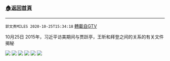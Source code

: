 ﻿###  [:house:返回首頁](https://github.com/ourhimalayas/txt)
---

`郭文贵MILES 2020-10-25T15:34:18` [轉載自GTV](https://gtv.org/web/#/UserInfo/5e596957357cc612d35a8044)

10月25日  2015年，习近平访美期间与贾跃亭，王昕和拜登之间的关系的有关文件揭秘

![](https://filegroup.gtv.org/cdn-cgi/image/width=600/https://filegroup.gtv.org/group4/default/20201025/15/34/0/62cc4231facd572fd1538bc0f4557c12.jpeg)
![](https://filegroup.gtv.org/cdn-cgi/image/width=600/https://filegroup.gtv.org/group4/default/20201025/15/34/0/28bf469e313aa7d1663fe165a69d0ffc.jpeg)
![](https://filegroup.gtv.org/cdn-cgi/image/width=600/https://filegroup.gtv.org/group4/default/20201025/15/34/0/85c12b743e58352366782c87127f7469.jpeg)
![](https://filegroup.gtv.org/cdn-cgi/image/width=600/https://filegroup.gtv.org/group4/default/20201025/15/34/0/53ba460f30aa1053b4c514c9be25e45d.jpeg)
![](https://filegroup.gtv.org/cdn-cgi/image/width=600/https://filegroup.gtv.org/group4/default/20201025/15/34/0/04577a7a9f76c9fc4f2a272ba6843404.jpeg)
![](https://filegroup.gtv.org/cdn-cgi/image/width=600/https://filegroup.gtv.org/group4/default/20201025/15/34/0/293a1261d181ba1c975abd80ef30c810.jpeg)
